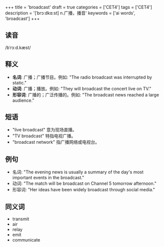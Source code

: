 +++
title = 'broadcast'
draft = true
categories = ['CET4']
tags = ['CET4']
description = '[ˈbrɔːdkɑːst] n.广播，播音'
keywords = ['ai words', 'broadcast']
+++

## 读音
/bˈrɔːd.kæst/

## 释义
- **名词**: 广播；广播节目。例如: "The radio broadcast was interrupted by static."
- **动词**: 广播；播放。例如: "They will broadcast the concert live on TV."
- **形容词**: 广播的；广泛传播的。例如: "The broadcast news reached a large audience."

## 短语
- "live broadcast" 意为现场直播。
- "TV broadcast" 特指电视广播。
- "broadcast network" 指广播网络或电视台。

## 例句
- 名词: "The evening news is usually a summary of the day's most important events in the broadcast."
- 动词: "The match will be broadcast on Channel 5 tomorrow afternoon."
- 形容词: "Her ideas have been widely broadcast through social media."

## 同义词
- transmit
- air
- relay
- emit
- communicate
